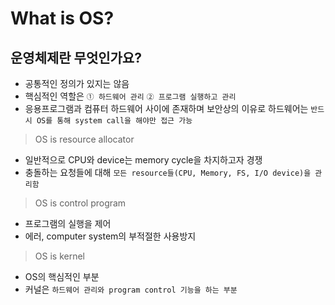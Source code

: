 # What is OS?

## 운영체제란 무엇인가요?

- 공통적인 정의가 있지는 않음
- 핵심적인 역할은 `① 하드웨어 관리` `② 프로그램 실행하고 관리`
- 응용프로그램과 컴퓨터 하드웨어 사이에 존재하며 보안상의 이유로 하드웨어는 `반드시 OS를 통해 system call을 해야만 접근 가능`
> OS is resource allocator
- 일반적으로 CPU와 device는 memory cycle을 차지하고자 경쟁
- 충돌하는 요청들에 대해 `모든 resource들(CPU, Memory, FS, I/O device)을 관리함`
> OS is control program
- 프로그램의 실행을 제어
- 에러, computer system의 부적절한 사용방지
> OS is kernel
- OS의 핵심적인 부분
- 커널은 `하드웨어 관리와 program control 기능을 하는 부분`